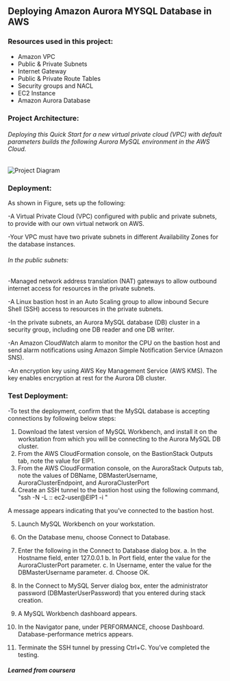 ## Deploying Amazon Aurora MYSQL Database in AWS

### Resources used in this project:
-   Amazon VPC
-   Public & Private Subnets
-   Internet Gateway
-   Public & Private Route Tables
-   Security groups and NACL
-   EC2 Instance
-   Amazon Aurora Database


### Project Architecture:
###### Deploying this Quick Start for a new virtual private cloud (VPC) with default parameters builds the following Aurora MySQL environment in the AWS Cloud.
![Project Diagram](https://github.com/ahsan598/aws-aurora/blob/main/amazon-aurora-db-in-aws.svg)


### Deployment:
As shown in Figure, sets up the following:

-A Virtual Private Cloud (VPC) configured with public and private subnets, to provide with our own virtual network on AWS.

-Your VPC must have two private subnets in different Availability Zones for the database instances.

###### In the public subnets:

-Managed network address translation (NAT) gateways to allow outbound internet access for resources in the private subnets.

-A Linux bastion host in an Auto Scaling group to allow inbound Secure Shell (SSH) access to resources in the private subnets.

-In the private subnets, an Aurora MySQL database (DB) cluster in a security group, including one DB reader and one DB writer.

-An Amazon CloudWatch alarm to monitor the CPU on the bastion host and send alarm notifications using Amazon Simple Notification Service (Amazon SNS).

-An encryption key using AWS Key Management Service (AWS KMS). The key enables encryption at rest for the Aurora DB cluster.


### Test Deployment:

-To test the deployment, confirm that the MySQL database is accepting connections by following below steps:

1. Download the latest version of MySQL Workbench, and install it on the workstation from which you will be connecting to the Aurora MySQL DB cluster.
2. From the AWS CloudFormation console, on the BastionStack Outputs tab, note the value for EIP1.
3. From the AWS CloudFormation console, on the AuroraStack Outputs tab, note the values of DBName, DBMasterUsername, AuroraClusterEndpoint, and AuroraClusterPort
4. Create an SSH tunnel to the bastion host using the following command,
"ssh -N -L <AuroraClusterPort>:<AuroraClusterEndpoint>:<AuroraClusterPort> ec2-user@EIP1 -i <KeyPairName>"

A message appears indicating that you’ve connected to the bastion host.

5. Launch MySQL Workbench on your workstation.
6. On the Database menu, choose Connect to Database.
7. Enter the following in the Connect to Database dialog box.
    a. In the Hostname field, enter 127.0.0.1
    b. In Port field, enter the value for the AuroraClusterPort parameter.
    c. In Username, enter the value for the DBMasterUsername parameter.
    d. Choose OK.

8. In the Connect to MySQL Server dialog box, enter the administrator password (DBMasterUserPassword) that you entered during stack creation.
9. A MySQL Workbench dashboard appears.
10. In the Navigator pane, under PERFORMANCE, choose Dashboard. Database-performance metrics appears.
11. Terminate the SSH tunnel by pressing Ctrl+C. You’ve completed the testing.



##### Learned from coursera